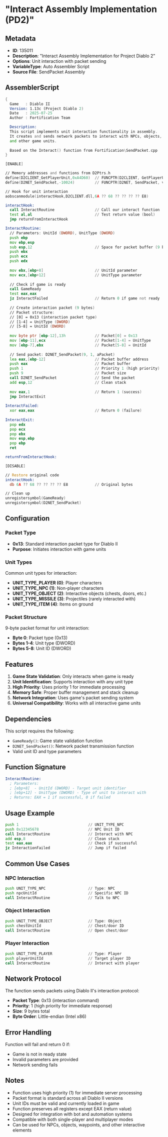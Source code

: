 # "Interact Assembly Implementation (PD2)"

## Metadata
- **ID**: 135011
- **Description**: "Interact Assembly Implementation for Project Diablo 2"
- **Options**: Unit interaction with packet sending
- **VariableType**: Auto Assembler Script
- **Source File**: SendPacket Assembly

## AssemblerScript

```asm
{ 
  Game   : Diablo II
  Version: 1.13c (Project Diablo 2)
  Date   : 2025-07-25
  Author : Fortification Team

  Description:
  This script implements unit interaction functionality in assembly.
  It creates and sends network packets to interact with NPCs, objects,
  and other game units.
  
  Based on the Interact() function from Fortification\SendPacket.cpp
}

[ENABLE]

// Memory addresses and functions from D2Ptrs.h
define(D2CLIENT_GetPlayerUnit,0xA4D60)  // FUNCPTR(D2CLIENT, GetPlayerUnit, UnitAny* __stdcall,(),0xA4D60)
define(D2NET_SendPacket,-10024)         // FUNCPTR(D2NET, SendPacket, void __stdcall, (DWORD aLen, DWORD arg1, BYTE* aPacket), -10024)

// Hook for unit interaction
aobscanmodule(interactHook,D2CLIENT.dll,6A ?? 68 ?? ?? ?? ?? E8)

interactHook:
  call InteractRoutine                  // Call our interact function
  test al,al                            // Test return value (bool)
  jmp returnFromInteractHook

InteractRoutine:
  // Parameters: UnitId (DWORD), UnitType (DWORD)
  push ebp
  mov ebp,esp
  sub esp,12                            // Space for packet buffer (9 bytes + alignment)
  push ebx
  push ecx
  push edx
  
  mov ebx,[ebp+8]                       // UnitId parameter
  mov ecx,[ebp+12]                      // UnitType parameter
  
  // Check if game is ready
  call GameReady
  test eax,eax
  jz InteractFailed                     // Return 0 if game not ready
  
  // Create interaction packet (9 bytes)
  // Packet structure:
  // [0] = 0x13 (interaction packet type)
  // [1-4] = UnitType (DWORD)
  // [5-8] = UnitId (DWORD)
  
  mov byte ptr [ebp-12],13h             // Packet[0] = 0x13
  mov [ebp-11],ecx                      // Packet[1-4] = UnitType
  mov [ebp-7],ebx                       // Packet[5-8] = UnitId
  
  // Send packet: D2NET_SendPacket(9, 1, aPacket)
  lea eax,[ebp-12]                      // Packet buffer address
  push eax                              // Packet buffer
  push 1                                // Priority 1 (high priority)
  push 9                                // Packet size
  call D2NET_SendPacket                 // Send the packet
  add esp,12                            // Clean stack
  
  mov eax,1                             // Return 1 (success)
  jmp InteractExit
  
InteractFailed:
  xor eax,eax                           // Return 0 (failure)
  
InteractExit:
  pop edx
  pop ecx
  pop ebx
  mov esp,ebp
  pop ebp
  ret

returnFromInteractHook:

[DISABLE]

// Restore original code
interactHook:
  db 6A ?? 68 ?? ?? ?? ?? E8            // Original bytes

// Clean up
unregistersymbol(GameReady)
unregistersymbol(D2NET_SendPacket)
```

## Configuration

### Packet Type
- **0x13**: Standard interaction packet type for Diablo II
- **Purpose**: Initiates interaction with game units

### Unit Types
Common unit types for interaction:
- **UNIT_TYPE_PLAYER (0)**: Player characters
- **UNIT_TYPE_NPC (1)**: Non-player characters
- **UNIT_TYPE_OBJECT (2)**: Interactive objects (chests, doors, etc.)
- **UNIT_TYPE_MISSILE (3)**: Projectiles (rarely interacted with)
- **UNIT_TYPE_ITEM (4)**: Items on ground

### Packet Structure
9-byte packet format for unit interaction:
- **Byte 0**: Packet type (0x13)
- **Bytes 1-4**: Unit type (DWORD)
- **Bytes 5-8**: Unit ID (DWORD)

## Features

1. **Game State Validation**: Only interacts when game is ready
2. **Unit Identification**: Supports interaction with any unit type
3. **High Priority**: Uses priority 1 for immediate processing
4. **Memory Safe**: Proper buffer management and stack cleanup
5. **Network Integration**: Uses game's packet sending system
6. **Universal Compatibility**: Works with all interactive game units

## Dependencies

This script requires the following:
- `GameReady()`: Game state validation function
- `D2NET_SendPacket()`: Network packet transmission function
- Valid unit ID and type parameters

## Function Signature

```asm
InteractRoutine:
  ; Parameters:
  ; [ebp+8]  - UnitId (DWORD) - Target unit identifier
  ; [ebp+12] - UnitType (DWORD) - Type of unit to interact with
  ; Returns: EAX = 1 if successful, 0 if failed
```

## Usage Example

```asm
push 1                               // UNIT_TYPE_NPC
push 0x12345678                      // NPC Unit ID
call InteractRoutine                 // Interact with NPC
add esp,8                            // Clean stack
test eax,eax                         // Check if successful
jz InteractionFailed                 // Jump if failed
```

## Common Use Cases

### NPC Interaction
```asm
push UNIT_TYPE_NPC                   // Type: NPC
push npcUnitId                       // Specific NPC ID
call InteractRoutine                 // Talk to NPC
```

### Object Interaction
```asm
push UNIT_TYPE_OBJECT                // Type: Object
push chestUnitId                     // Chest/door ID
call InteractRoutine                 // Open chest/door
```

### Player Interaction
```asm
push UNIT_TYPE_PLAYER                // Type: Player
push playerUnitId                    // Target player ID
call InteractRoutine                 // Interact with player
```

## Network Protocol

The function sends packets using Diablo II's interaction protocol:
- **Packet Type**: 0x13 (interaction command)
- **Priority**: 1 (high priority for immediate response)
- **Size**: 9 bytes total
- **Byte Order**: Little-endian (Intel x86)

## Error Handling

Function will fail and return 0 if:
- Game is not in ready state
- Invalid parameters are provided
- Network sending fails

## Notes

- Function uses high priority (1) for immediate server processing
- Packet format is standard across all Diablo II versions
- Unit IDs must be valid and currently loaded in game
- Function preserves all registers except EAX (return value)
- Designed for integration with bot and automation systems
- Compatible with both single-player and multiplayer modes
- Can be used for NPCs, objects, waypoints, and other interactive elements
